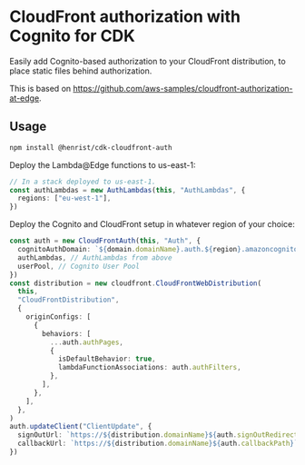 # CloudFront authorization with Cognito for CDK

Easily add Cognito-based authorization to your CloudFront distribution,
to place static files behind authorization.

This is based on https://github.com/aws-samples/cloudfront-authorization-at-edge.

## Usage

```bash
npm install @henrist/cdk-cloudfront-auth
```

Deploy the Lambda@Edge functions to us-east-1:

```ts
// In a stack deployed to us-east-1.
const authLambdas = new AuthLambdas(this, "AuthLambdas", {
  regions: ["eu-west-1"],
})
```

Deploy the Cognito and CloudFront setup in whatever region
of your choice:

```ts
const auth = new CloudFrontAuth(this, "Auth", {
  cognitoAuthDomain: `${domain.domainName}.auth.${region}.amazoncognito.com`,
  authLambdas, // AuthLambdas from above
  userPool, // Cognito User Pool
})
const distribution = new cloudfront.CloudFrontWebDistribution(
  this,
  "CloudFrontDistribution",
  {
    originConfigs: [
      {
        behaviors: [
          ...auth.authPages,
          {
            isDefaultBehavior: true,
            lambdaFunctionAssociations: auth.authFilters,
          },
        ],
      },
    ],
  },
)
auth.updateClient("ClientUpdate", {
  signOutUrl: `https://${distribution.domainName}${auth.signOutRedirectTo}`,
  callbackUrl: `https://${distribution.domainName}${auth.callbackPath}`,
})
```
